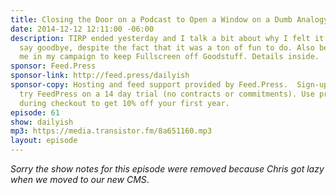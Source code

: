 ```yaml
---
title: Closing the Door on a Podcast to Open a Window on a Dumb Analogy
date: 2014-12-12 12:11:00 -06:00
description: TIRP ended yesterday and I talk a bit about why I felt it was time to
  say goodbye, despite the fact that it was a ton of fun to do. Also be sure to support
  me in my campaign to keep Fullscreen off Goodstuff. Details inside.
sponsor: Feed.Press
sponsor-link: http://feed.press/dailyish
sponsor-copy: Hosting and feed support provided by Feed.Press.  Sign-up today and
  try FeedPress on a 14 day trial (no contracts or commitments). Use promo code "dailyish"
  during checkout to get 10% off your first year.
episode: 61
show: dailyish
mp3: https://media.transistor.fm/8a651160.mp3
layout: episode
---
```


<em>Sorry the show notes for this episode were removed because Chris got lazy when we moved to our new CMS</em>.
